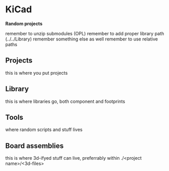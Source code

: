 # KiCad
**Random projects**

remember to unzip submodules (OPL)
remember to add proper library path (../../Library)
remember something else as well
remember to use relative paths

## Projects
  this is where you put projects


## Library

  this is where libraries go, both component and footprints


## Tools
  where random scripts and stuff lives


## Board assemblies
  this is where 3d-ifyed stuff can live, preferrably within ./\<project name>/<3d-files>
